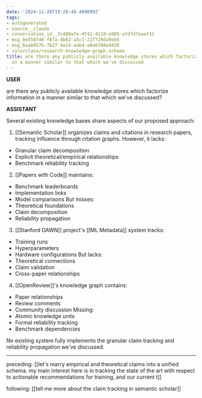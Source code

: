 ```yaml
---
date: '2024-11-28T19:28:40.489099Z'
tags:
- autogenerated
- source__claude
- conversation_id__3cd80afe-4f42-4110-a989-afd7d7eaaf33
- msg_8e558f48-f8fa-4b62-a5c1-21f729da9eb6
- msg_6aab957b-7b27-4a14-aab4-a0a6708e4430
- colorclass/research-knowledge-graph-schema
title: are there any publicly available knowledge stores which factorize information
  in a manner similar to that which we've discussed
---
```


**USER**

are there any publicly available knowledge stores which factorize information in a manner similar to that which we've discussed?


**ASSISTANT**

Several existing knowledge bases share aspects of our proposed approach:

1. [[Semantic Scholar]] organizes claims and citations in research papers, tracking influence through citation graphs. However, it lacks:
- Granular claim decomposition
- Explicit theoretical/empirical relationships
- Benchmark reliability tracking

2. [[Papers with Code]] maintains:
- Benchmark leaderboards
- Implementation links
- Model comparisons
But misses:
- Theoretical foundations
- Claim decomposition
- Reliability propagation

3. [[Stanford DAWN]] project's [[ML Metadata]] system tracks:
- Training runs
- Hyperparameters
- Hardware configurations
But lacks:
- Theoretical connections
- Claim validation
- Cross-paper relationships

4. [[OpenReview]]'s knowledge graph contains:
- Paper relationships
- Review comments
- Community discussion
Missing:
- Atomic knowledge units
- Formal reliability tracking
- Benchmark dependencies

No existing system fully implements the granular claim tracking and reliability propagation we've discussed.


---

preceding: [[let's marry empirical and theoretical claims into a unified schema. my main interest here is in tracking the state of the art with respect to actionable recommendations for training, and our current t]]  


following: [[tell me more about the claim tracking in semantic scholar]]